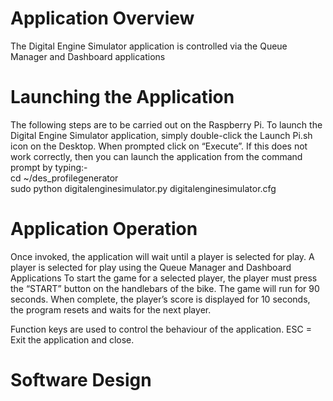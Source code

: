 
<h1>Application Overview</h1>
The Digital Engine Simulator application is controlled via the Queue Manager and Dashboard applications

<h1>Launching the Application</h1>
The following steps are to be carried out on the Raspberry Pi.
To launch the Digital Engine Simulator application, simply double-click the Launch Pi.sh icon on the Desktop.  When prompted click on “Execute”.
If this does not work correctly, then you can launch the application from the command prompt by typing:-
<br>
cd ~/des_profilegenerator
<br>
sudo python digitalenginesimulator.py digitalenginesimulator.cfg
<br>

<h1>Application Operation</h1>
Once invoked, the application will wait until a player is selected for play.
A player is selected for play using the Queue Manager and Dashboard Applications
To start the game for a selected player, the player must press the “START” button on the handlebars of the bike.
The game will run for 90 seconds.  When complete, the player’s score is displayed for 10 seconds, the program resets and waits for the next player.

Function keys are used to control the behaviour of the application.
ESC = Exit the application and close.

<h1>Software Design</h1>
